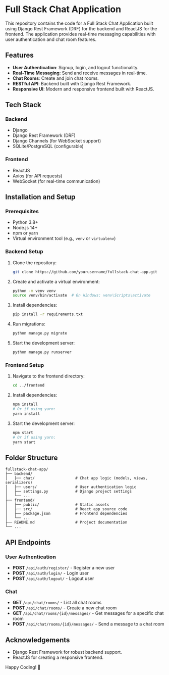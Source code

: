 # Full Stack Chat Application

This repository contains the code for a Full Stack Chat Application built using Django Rest Framework (DRF) for the backend and ReactJS for the frontend. The application provides real-time messaging capabilities with user authentication and chat room features.

## Features

- **User Authentication**: Signup, login, and logout functionality.
- **Real-Time Messaging**: Send and receive messages in real-time.
- **Chat Rooms**: Create and join chat rooms.
- **RESTful API**: Backend built with Django Rest Framework.
- **Responsive UI**: Modern and responsive frontend built with ReactJS.

## Tech Stack

### Backend
- Django
- Django Rest Framework (DRF)
- Django Channels (for WebSocket support)
- SQLite/PostgreSQL (configurable)

### Frontend
- ReactJS
- Axios (for API requests)
- WebSocket (for real-time communication)

## Installation and Setup

### Prerequisites
- Python 3.8+
- Node.js 14+
- npm or yarn
- Virtual environment tool (e.g., `venv` or `virtualenv`)

### Backend Setup

1. Clone the repository:
   ```bash
   git clone https://github.com/yourusername/fullstack-chat-app.git
   ```

2. Create and activate a virtual environment:
   ```bash
   python -m venv venv
   source venv/bin/activate  # On Windows: venv\Scripts\activate
   ```

3. Install dependencies:
   ```bash
   pip install -r requirements.txt
   ```

4. Run migrations:
   ```bash
   python manage.py migrate
   ```

5. Start the development server:
   ```bash
   python manage.py runserver
   ```

### Frontend Setup

1. Navigate to the frontend directory:
   ```bash
   cd ../frontend
   ```

2. Install dependencies:
   ```bash
   npm install
   # Or if using yarn:
   yarn install
   ```

3. Start the development server:
   ```bash
   npm start
   # Or if using yarn:
   yarn start
   ```

## Folder Structure

```
fullstack-chat-app/
├── backend/
│   ├── chat/                  # Chat app logic (models, views, serializers)
│   ├── users/                 # User authentication logic
│   ├── settings.py            # Django project settings
│   └── ...
├── frontend/
│   ├── public/                # Static assets
│   ├── src/                   # React app source code
│   ├── package.json           # Frontend dependencies
│   └── ...
├── README.md                  # Project documentation
└── ...
```

## API Endpoints

### User Authentication
- **POST** `/api/auth/register/` - Register a new user
- **POST** `/api/auth/login/` - Login user
- **POST** `/api/auth/logout/` - Logout user

### Chat
- **GET** `/api/chat/rooms/` - List all chat rooms
- **POST** `/api/chat/rooms/` - Create a new chat room
- **GET** `/api/chat/rooms/{id}/messages/` - Get messages for a specific chat room
- **POST** `/api/chat/rooms/{id}/messages/` - Send a message to a chat room


## Acknowledgements

- Django Rest Framework for robust backend support.
- ReactJS for creating a responsive frontend.

Happy Coding! 🚀
